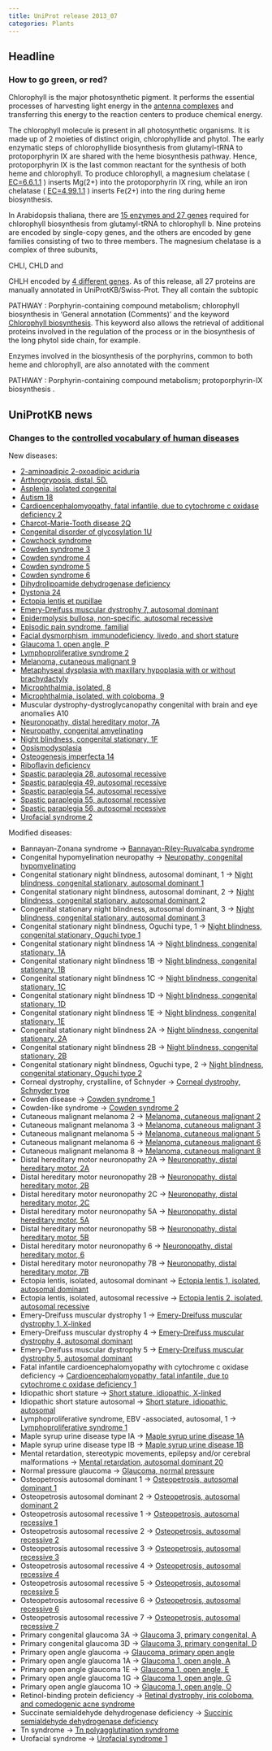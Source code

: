```yaml
---
title: UniProt release 2013_07
categories: Plants
---
```


## Headline

### How to go green, or red?

Chlorophyll is the major photosynthetic pigment. It performs the essential processes of harvesting light energy in the [antenna complexes](http://en.wikipedia.org/wiki/Antenna_complex) and transferring this energy to the reaction centers to produce chemical energy.

The chlorophyll molecule is present in all photosynthetic organisms. It is made up of 2 moieties of distinct origin, chlorophyllide and phytol. The early enzymatic steps of chlorophyllide biosynthesis from glutamyl-tRNA to protoporphyrin IX are shared with the heme biosynthesis pathway. Hence, protoporphyrin IX is the last common reactant for the synthesis of both heme and chlorophyll. To produce chlorophyll, a magnesium chelatase ( [EC=6.6.1.1](http://enzyme.expasy.org/EC/6.6.1.1) ) inserts Mg(2+) into the protoporphyrin IX ring, while an iron chelatase ( [EC=4.99.1.1](http://enzyme.expasy.org/EC/4.99.1.1) ) inserts Fe(2+) into the ring during heme biosynthesis.

In Arabidopsis thaliana, there are [15 enzymes and 27 genes](http://www.ncbi.nlm.nih.gov/pubmed/15632054) required for chlorophyll biosynthesis from glutamyl-tRNA to chlorophyll b. Nine proteins are encoded by single-copy genes, and the others are encoded by gene families consisting of two to three members. The magnesium chelatase is a complex of three subunits,

CHLI, CHLD and

CHLH encoded by [4 different genes](http://www.uniprot.org/uniprot/?query=P16127+OR+Q5XF33+OR+Q9SJE1+OR+Q9FNB0). As of this release, all 27 proteins are manually annotated in UniProtKB/Swiss-Prot. They all contain the subtopic

PATHWAY : Porphyrin-containing compound metabolism; chlorophyll biosynthesis in ‘General annotation (Comments)’ and the keyword [Chlorophyll biosynthesis](http://www.uniprot.org/keywords/KW-0149). This keyword also allows the retrieval of additional proteins involved in the regulation of the process or in the biosynthesis of the long phytol side chain, for example.

Enzymes involved in the biosynthesis of the porphyrins, common to both heme and chlorophyll, are also annotated with the comment

PATHWAY : Porphyrin-containing compound metabolism; protoporphyrin-IX biosynthesis .

## UniProtKB news

### Changes to the [controlled vocabulary of human diseases](http://www.uniprot.org/docs/humdisease)

New diseases:

-   [2-aminoadipic 2-oxoadipic aciduria](http://www.uniprot.org/diseases/DI-03673)
-   [Arthrogryposis, distal, 5D.](http://www.uniprot.org/diseases/DI-03688)
-   [Asplenia, isolated congenital](http://www.uniprot.org/diseases/DI-03692)
-   [Autism 18](http://www.uniprot.org/diseases/DI-03675)
-   [Cardioencephalomyopathy, fatal infantile, due to cytochrome c oxidase deficiency 2](http://www.uniprot.org/diseases/DI-03707)
-   [Charcot-Marie-Tooth disease 2Q](http://www.uniprot.org/diseases/DI-03672)
-   [Congenital disorder of glycosylation 1U](http://www.uniprot.org/diseases/DI-03685)
-   [Cowchock syndrome](http://www.uniprot.org/diseases/DI-03693)
-   [Cowden syndrome 3](http://www.uniprot.org/diseases/DI-03694)
-   [Cowden syndrome 4](http://www.uniprot.org/diseases/DI-03695)
-   [Cowden syndrome 5](http://www.uniprot.org/diseases/DI-03696)
-   [Cowden syndrome 6](http://www.uniprot.org/diseases/DI-03697)
-   [Dihydrolipoamide dehydrogenase deficiency](http://www.uniprot.org/diseases/DI-03698)
-   [Dystonia 24](http://www.uniprot.org/diseases/DI-03682)
-   [Ectopia lentis et pupillae](http://www.uniprot.org/diseases/DI-03690)
-   [Emery-Dreifuss muscular dystrophy 7, autosomal dominant](http://www.uniprot.org/diseases/DI-03705)
-   [Epidermolysis bullosa, non-specific, autosomal recessive](http://www.uniprot.org/diseases/DI-03676)
-   [Episodic pain syndrome, familial](http://www.uniprot.org/diseases/DI-03683)
-   [Facial dysmorphism, immunodeficiency, livedo, and short stature](http://www.uniprot.org/diseases/DI-03708)
-   [Glaucoma 1, open angle, P](http://www.uniprot.org/diseases/DI-03709)
-   [Lymphoproliferative syndrome 2](http://www.uniprot.org/diseases/DI-03702)
-   [Melanoma, cutaneous malignant 9](http://www.uniprot.org/diseases/DI-03701)
-   [Metaphyseal dysplasia with maxillary hypoplasia with or without brachydactyly](http://www.uniprot.org/diseases/DI-03699)
-   [Microphthalmia, isolated, 8](http://www.uniprot.org/diseases/DI-03703)
-   [Microphthalmia, isolated, with coloboma, 9](http://www.uniprot.org/diseases/DI-03704)
-   Muscular dystrophy-dystroglycanopathy congenital with brain and eye anomalies A10
-   [Neuronopathy, distal hereditary motor, 7A](http://www.uniprot.org/diseases/DI-03689)
-   [Neuropathy, congenital amyelinating](http://www.uniprot.org/diseases/DI-03700)
-   [Night blindness, congenital stationary, 1F](http://www.uniprot.org/diseases/DI-03687)
-   [Opsismodysplasia](http://www.uniprot.org/diseases/DI-03691)
-   [Osteogenesis imperfecta 14](http://www.uniprot.org/diseases/DI-03686)
-   [Riboflavin deficiency](http://www.uniprot.org/diseases/DI-03674)
-   [Spastic paraplegia 28, autosomal recessive](http://www.uniprot.org/diseases/DI-03678)
-   [Spastic paraplegia 49, autosomal recessive](http://www.uniprot.org/diseases/DI-03681)
-   [Spastic paraplegia 54, autosomal recessive](http://www.uniprot.org/diseases/DI-03677)
-   [Spastic paraplegia 55, autosomal recessive](http://www.uniprot.org/diseases/DI-03679)
-   [Spastic paraplegia 56, autosomal recessive](http://www.uniprot.org/diseases/DI-03680)
-   [Urofacial syndrome 2](http://www.uniprot.org/diseases/DI-03706)

Modified diseases:

-   Bannayan-Zonana syndrome -&gt; [Bannayan-Riley-Ruvalcaba syndrome](http://www.uniprot.org/diseases/DI-01268)
-   Congenital hypomyelination neuropathy -&gt; [Neuropathy, congenital hypomyelinating](http://www.uniprot.org/diseases/DI-00358)
-   Congenital stationary night blindness, autosomal dominant, 1 -&gt; [Night blindness, congenital stationary, autosomal dominant 1](http://www.uniprot.org/diseases/DI-00371)
-   Congenital stationary night blindness, autosomal dominant, 2 -&gt; [Night blindness, congenital stationary, autosomal dominant 2](http://www.uniprot.org/diseases/DI-00372)
-   Congenital stationary night blindness, autosomal dominant, 3 -&gt; [Night blindness, congenital stationary, autosomal dominant 3](http://www.uniprot.org/diseases/DI-00373)
-   Congenital stationary night blindness, Oguchi type, 1 -&gt; [Night blindness, congenital stationary, Oguchi type 1](http://www.uniprot.org/diseases/DI-00374)
-   Congenital stationary night blindness 1A -&gt; [Night blindness, congenital stationary, 1A](http://www.uniprot.org/diseases/DI-00375)
-   Congenital stationary night blindness 1B -&gt; [Night blindness, congenital stationary, 1B](http://www.uniprot.org/diseases/DI-00377)
-   Congenital stationary night blindness 1C -&gt; [Night blindness, congenital stationary, 1C](http://www.uniprot.org/diseases/DI-02588)
-   Congenital stationary night blindness 1D -&gt; [Night blindness, congenital stationary, 1D](http://www.uniprot.org/diseases/DI-03077)
-   Congenital stationary night blindness 1E -&gt; [Night blindness, congenital stationary, 1E](http://www.uniprot.org/diseases/DI-03426)
-   Congenital stationary night blindness 2A -&gt; [Night blindness, congenital stationary, 2A](http://www.uniprot.org/diseases/DI-00376)
-   Congenital stationary night blindness 2B -&gt; [Night blindness, congenital stationary, 2B](http://www.uniprot.org/diseases/DI-00378)
-   Congenital stationary night blindness, Oguchi type, 2 -&gt; [Night blindness, congenital stationary, Oguchi type 2](http://www.uniprot.org/diseases/DI-02770)
-   Corneal dystrophy, crystalline, of Schnyder -&gt; [Corneal dystrophy, Schnyder type](http://www.uniprot.org/diseases/DI-01457)
-   Cowden disease -&gt; [Cowden syndrome 1](http://www.uniprot.org/diseases/DI-01440)
-   Cowden-like syndrome -&gt; [Cowden syndrome 2](http://www.uniprot.org/diseases/DI-01441)
-   Cutaneous malignant melanoma 2 -&gt; [Melanoma, cutaneous malignant 2](http://www.uniprot.org/diseases/DI-01459)
-   Cutaneous malignant melanoma 3 -&gt; [Melanoma, cutaneous malignant 3](http://www.uniprot.org/diseases/DI-01460)
-   Cutaneous malignant melanoma 5 -&gt; [Melanoma, cutaneous malignant 5](http://www.uniprot.org/diseases/DI-02516)
-   Cutaneous malignant melanoma 6 -&gt; [Melanoma, cutaneous malignant 6](http://www.uniprot.org/diseases/DI-03126)
-   Cutaneous malignant melanoma 8 -&gt; [Melanoma, cutaneous malignant 8](http://www.uniprot.org/diseases/DI-03341)
-   Distal hereditary motor neuronopathy 2A -&gt; [Neuronopathy, distal hereditary motor, 2A](http://www.uniprot.org/diseases/DI-00400)
-   Distal hereditary motor neuronopathy 2B -&gt; [Neuronopathy, distal hereditary motor, 2B](http://www.uniprot.org/diseases/DI-00401)
-   Distal hereditary motor neuronopathy 2C -&gt; [Neuronopathy, distal hereditary motor, 2C](http://www.uniprot.org/diseases/DI-02769)
-   Distal hereditary motor neuronopathy 5A -&gt; [Neuronopathy, distal hereditary motor, 5A](http://www.uniprot.org/diseases/DI-00402)
-   Distal hereditary motor neuronopathy 5B -&gt; [Neuronopathy, distal hereditary motor, 5B](http://www.uniprot.org/diseases/DI-03508)
-   Distal hereditary motor neuronopathy 6 -&gt; [Neuronopathy, distal hereditary motor, 6](http://www.uniprot.org/diseases/DI-00403)
-   Distal hereditary motor neuronopathy 7B -&gt; [Neuronopathy, distal hereditary motor, 7B](http://www.uniprot.org/diseases/DI-00404)
-   Ectopia lentis, isolated, autosomal dominant -&gt; [Ectopia lentis 1, isolated, autosomal dominant](http://www.uniprot.org/diseases/DI-01839)
-   Ectopia lentis, isolated, autosomal recessive -&gt; [Ectopia lentis 2, isolated, autosomal recessive](http://www.uniprot.org/diseases/DI-01244)
-   Emery-Dreifuss muscular dystrophy 1 -&gt; [Emery-Dreifuss muscular dystrophy 1, X-linked](http://www.uniprot.org/diseases/DI-02444)
-   Emery-Dreifuss muscular dystrophy 4 -&gt; [Emery-Dreifuss muscular dystrophy 4, autosomal dominant](http://www.uniprot.org/diseases/DI-02519)
-   Emery-Dreifuss muscular dystrophy 5 -&gt; [Emery-Dreifuss muscular dystrophy 5, autosomal dominant](http://www.uniprot.org/diseases/DI-02520)
-   Fatal infantile cardioencephalomyopathy with cytochrome c oxidase deficiency -&gt; [Cardioencephalomyopathy, fatal infantile, due to cytochrome c oxidase deficiency 1](http://www.uniprot.org/diseases/DI-01608)
-   Idiopathic short stature -&gt; [Short stature, idiopathic, X-linked](http://www.uniprot.org/diseases/DI-01807)
-   Idiopathic short stature autosomal -&gt; [Short stature, idiopathic, autosomal](http://www.uniprot.org/diseases/DI-02300)
-   Lymphoproliferative syndrome, EBV -associated, autosomal, 1 -&gt; [Lymphoproliferative syndrome 1](http://www.uniprot.org/diseases/DI-02628)
-   Maple syrup urine disease type IA -&gt; [Maple syrup urine disease 1A](http://www.uniprot.org/diseases/DI-01936)
-   Maple syrup urine disease type IB -&gt; [Maple syrup urine disease 1B](http://www.uniprot.org/diseases/DI-01937)
-   Mental retardation, stereotypic movements, epilepsy and/or cerebral malformations -&gt; [Mental retardation, autosomal dominant 20](http://www.uniprot.org/diseases/DI-02856)
-   Normal pressure glaucoma -&gt; [Glaucoma, normal pressure](http://www.uniprot.org/diseases/DI-00879)
-   Osteopetrosis autosomal dominant 1 -&gt; [Osteopetrosis, autosomal dominant 1](http://www.uniprot.org/diseases/DI-00884)
-   Osteopetrosis autosomal dominant 2 -&gt; [Osteopetrosis, autosomal dominant 2](http://www.uniprot.org/diseases/DI-00885)
-   Osteopetrosis autosomal recessive 1 -&gt; [Osteopetrosis, autosomal recessive 1](http://www.uniprot.org/diseases/DI-00886)
-   Osteopetrosis autosomal recessive 2 -&gt; [Osteopetrosis, autosomal recessive 2](http://www.uniprot.org/diseases/DI-00887)
-   Osteopetrosis autosomal recessive 3 -&gt; [Osteopetrosis, autosomal recessive 3](http://www.uniprot.org/diseases/DI-01252)
-   Osteopetrosis autosomal recessive 4 -&gt; [Osteopetrosis, autosomal recessive 4](http://www.uniprot.org/diseases/DI-00888)
-   Osteopetrosis autosomal recessive 5 -&gt; [Osteopetrosis, autosomal recessive 5](http://www.uniprot.org/diseases/DI-00889)
-   Osteopetrosis autosomal recessive 6 -&gt; [Osteopetrosis, autosomal recessive 6](http://www.uniprot.org/diseases/DI-01253)
-   Osteopetrosis autosomal recessive 7 -&gt; [Osteopetrosis, autosomal recessive 7](http://www.uniprot.org/diseases/DI-00890)
-   Primary congenital glaucoma 3A -&gt; [Glaucoma 3, primary congenital, A](http://www.uniprot.org/diseases/DI-00935)
-   Primary congenital glaucoma 3D -&gt; [Glaucoma 3, primary congenital, D](http://www.uniprot.org/diseases/DI-02595)
-   Primary open angle glaucoma -&gt; [Glaucoma, primary open angle](http://www.uniprot.org/diseases/DI-00936)
-   Primary open angle glaucoma 1A -&gt; [Glaucoma 1, open angle, A](http://www.uniprot.org/diseases/DI-00937)
-   Primary open angle glaucoma 1E -&gt; [Glaucoma 1, open angle, E](http://www.uniprot.org/diseases/DI-00938)
-   Primary open angle glaucoma 1G -&gt; [Glaucoma 1, open angle, G](http://www.uniprot.org/diseases/DI-00939)
-   Primary open angle glaucoma 1O -&gt; [Glaucoma 1, open angle, O](http://www.uniprot.org/diseases/DI-02594)
-   Retinol-binding protein deficiency -&gt; [Retinal dystrophy, iris coloboma, and comedogenic acne syndrome](http://www.uniprot.org/diseases/DI-02265)
-   Succinate semialdehyde dehydrogenase deficiency -&gt; [Succinic semialdehyde dehydrogenase deficiency](http://www.uniprot.org/diseases/DI-02345)
-   Tn syndrome -&gt; [Tn polyagglutination syndrome](http://www.uniprot.org/diseases/DI-02372)
-   Urofacial syndrome -&gt; [Urofacial syndrome 1](http://www.uniprot.org/diseases/DI-02762)
